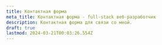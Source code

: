```yaml
---
title: Контактная форма
meta_title: Контактная форма - full-stack веб-разработчик
description: Контактная форма для связи со мной.
draft: true
lastmod: 2024-03-21T00:03:26.554Z
---
```

